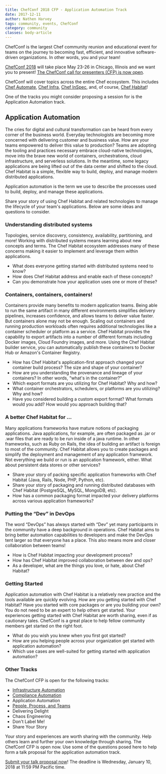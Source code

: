 ```yaml
---
title: ChefConf 2018 CFP - Application Automation Track
date: 2017-12-11
author: Nathen Harvey
tags: community, events, ChefConf
category: community
classes: body-article
---
```

ChefConf is the largest Chef community reunion and educational event for teams on the journey to becoming fast, efficient, and innovative software-driven organizations. In other words, you and your team!

[ChefConf 2018](https://chefconf.chef.io/) will take place May 23-26 in Chicago, Illinois and we want you to present! [The ChefConf call for presenters (CFP) is now open](https://chefconf.chef.io/cfp/).

ChefConf will cover topics across the entire Chef ecosystem.  This includes [Chef Automate](https://www.chef.io/automate/), [Chef Infra](https://www.chef.io/chef/), [Chef InSpec](https://www.inspec.io/), and, of course, [Chef Habitat](https://www.habitat.sh/)!

One of the tracks you might consider proposing a session for is the Application Automation track.

## Application Automation

The cries for digital and cultural transformation can be heard from every corner of the business world. Everyday technologists are becoming more concerned with delivering customer and business value. How are your teams empowered to deliver this value to production? Teams are adopting the tooling and practices necessary embrace cloud-native technologies, move into the brave new world of containers, orchestrations, cloud infrastructure, and serverless solutions. In the meantime, some legacy applications are being lifted out of the data center and shifted to the cloud. Chef Habitat is a simple, flexible way to build, deploy, and manage modern distributed applications.

Application automation is the term we use to describe the processes used to build, deploy, and manage these applications.

Share your story of using Chef Habitat and related technologies to manage the lifecycle of your team's applications. Below are some ideas and questions to consider.

### Understanding distributed systems

Topologies, service discovery, consistency, availability, partitioning, and more! Working with distributed systems means learning about new concepts and terms. The Chef Habitat ecosystem addresses many of these concerns making it easier to implement and leverage them within applications.

* What does everyone getting started with distributed systems need to know?
* How does Chef Habitat address and enable each of these concepts?
* Can you demonstrate how your application uses one or more of these?

### Containers, containers, containers!

Containers provide many benefits to modern application teams. Being able to run the same artifact in many different environments simplifies delivery pipelines, increases confidence, and allows teams to deliver value faster. But containers alone may not be enough. Scaling out containers and running production workloads often requires additional technologies like a container scheduler or platform as a service. Chef Habitat provides the capability to export artifacts into a number of different formats including Docker images, Cloud Foundry images, and more. Using the Chef Habitat builder service, you can automatically publish these containers to Docker Hub or Amazon's Container Registry.

* How has Chef Habitat's application-first approach changed your container build process? The size and shape of your container?
* How are you understanding the provenance and lineage of your containers? In other words, “what's in the container?”
* Which export formats are you utilizing for Chef Habitat? Why and how?
* What container orchestrators, schedulers, or platforms are you utilizing? Why and how?
* Have you considered building a custom export format? What formats would you add? How would you approach building that?

### A better Chef Habitat for ...

Many applications frameworks have mature notions of packaging applications. Java applications, for example, are often packaged as .jar or .war files that are ready to be run inside of a java runtime. In other frameworks, such as Ruby on Rails, the idea of building an artifact is foreign to most of the community. Chef Habitat allows you to create packages and simplify the deployment and management of any application framework. Not everything we build or run is an application framework, either. What about persistent data stores or other services?

* Share your story of packing specific application frameworks with Chef Habitat (Java, Rails, Node, PHP, Python, etc).
* Share your story of packaging and running distributed databases with Chef Habitat (PostgreSQL, MySQL, MongoDB, etc).
* How has a common packaging format impacted your delivery platforms across various application frameworks?

### Putting the “Dev” in DevOps

The word “DevOps” has always started with “Dev” yet many participants in the community have a deep background in operations.  Chef Habitat aims to bring better automation capabilities to developers and make the DevOps tent larger so that everyone has a place. This also means more and closer collaboration between teams!

* How is Chef Habitat impacting your development process?
* How has Chef Habitat improved collaboration between dev and ops?
* As a developer, what are the things you love, or hate, about Chef Habitat?

### Getting Started

Application automation with Chef Habitat is a relatively new practice and the tools available are quickly evolving. How are you getting started with Chef Habitat? Have you started with core packages or are you building your own? You do not need to be an expert to help others get started. Your experiences getting started with Chef Habitat are worth sharing, even if as cautionary tales. ChefConf is a great place to help fellow community members get started on the right foot.

* What do you wish you knew when you first got started?
* How are you helping people across your organization get started with application automation?
* Which use cases are well-suited for getting started with application automation?

### Other Tracks

The ChefConf CFP is open for the following tracks:

* [Infrastructure Automation](https://blog.chef.io/2017/11/21/chefconf-2018-cfp-infrastructure-automation-track/)
* [Compliance Automation](https://blog.chef.io/2017/11/29/chefconf-2018-cfp-compliance-automation-track/)
* Application Automation
* [People, Process, and Teams](https://blog.chef.io/2017/12/13/chefconf-2018-cfp-people-process-and-teams/)
* Delivering Delight
* Chaos Engineering
* Don't Label Me!
* Share Your Story

Your story and experiences are worth sharing with the community. Help others learn and further your own knowledge through sharing. The ChefConf CFP is open now. Use some of the questions posed here to help form a talk proposal for the application automation track.

[Submit your talk proposal now](https://chefconf.chef.io/cfp/)! The deadline is Wednesday, January 10, 2018 at 11:59 PM Pacific time.
